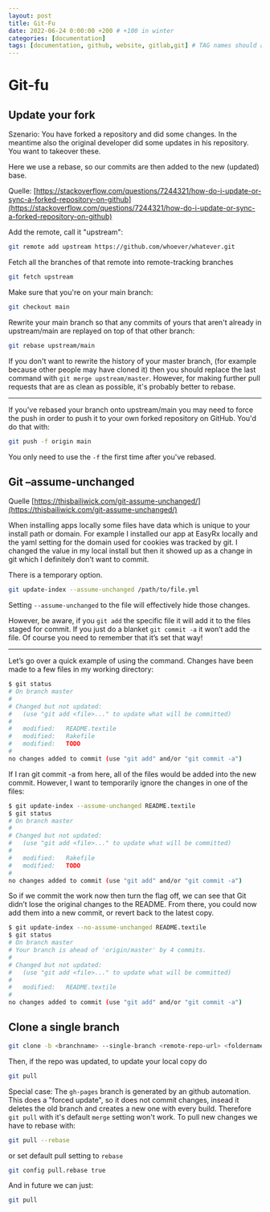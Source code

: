 ```yaml
---
layout: post
title: Git-Fu
date: 2022-06-24 0:00:00 +200 # +100 in winter
categories: [documentation]
tags: [documentation, github, website, gitlab,git] # TAG names should always be lowecase
---
```


# Git-fu

## Update your fork

Szenario: You have forked a repository and did some changes. In the meantime also the original developer did some updates in his repository. You want to takeover these.

Here we use a rebase, so our commits are then added to the new (updated) base.

Quelle: [https://stackoverflow.com/questions/7244321/how-do-i-update-or-sync-a-forked-repository-on-github](https://stackoverflow.com/questions/7244321/how-do-i-update-or-sync-a-forked-repository-on-github)

Add the remote, call it "upstream":
```bash
git remote add upstream https://github.com/whoever/whatever.git
```
Fetch all the branches of that remote into remote-tracking branches
```bash
git fetch upstream
```
Make sure that you're on your main branch:
```bash
git checkout main
```
Rewrite your main branch so that any commits of yours that
aren't already in upstream/main are replayed on top of that
other branch:
```bash
git rebase upstream/main
```
If you don't want to rewrite the history of your master branch, (for example because other people may have cloned it) then you should replace the last command with `git merge upstream/master`. However, for making further pull requests that are as clean as possible, it's probably better to rebase.

---
If you've rebased your branch onto upstream/main you may need to force the push in order to push it to your own forked repository on GitHub. You'd do that with:
```bash
git push -f origin main
```
You only need to use the `-f` the first time after you've rebased.

## Git –assume-unchanged
Quelle [https://thisbailiwick.com/git-assume-unchanged/](https://thisbailiwick.com/git-assume-unchanged/)

When installing apps locally some files have data which is unique to your install path or domain. For example I installed our app at EasyRx locally and the yaml setting for the domain used for cookies was tracked by git. I changed the value in my local install but then it showed up as a change in git which I definitely don’t want to commit.

There is a temporary option.
```bash
git update-index --assume-unchanged /path/to/file.yml
```
Setting `--assume-unchanged` to the file will effectively hide those changes.

However, be aware, if you `git add` the specific file it will add it to the files staged for commit. If you just do a blanket `git commit -a` it won’t add the file. Of course you need to remember that it’s set that way!

---
Let’s go over a quick example of using the command. Changes have been made to a few files in my working directory:
```bash
$ git status
# On branch master
#
# Changed but not updated:
#   (use "git add <file>..." to update what will be committed)
#
#	modified:   README.textile
#	modified:   Rakefile
#	modified:   TODO
#
no changes added to commit (use "git add" and/or "git commit -a")
```

If I ran git commit -a from here, all of the files would be added into the new commit. However, I want to temporarily ignore the changes in one of the files:
```bash
$ git update-index --assume-unchanged README.textile   
$ git status
# On branch master
#
# Changed but not updated:
#   (use "git add <file>..." to update what will be committed)
#
#	modified:   Rakefile
#	modified:   TODO
#
no changes added to commit (use "git add" and/or "git commit -a")
```
So if we commit the work now then turn the flag off, we can see that Git didn’t lose the original changes to the README. From there, you could now add them into a new commit, or revert back to the latest copy.

```bash
$ git update-index --no-assume-unchanged README.textile
$ git status
# On branch master
# Your branch is ahead of 'origin/master' by 4 commits.
#
# Changed but not updated:
#   (use "git add <file>..." to update what will be committed)
#
#	modified:   README.textile
#
no changes added to commit (use "git add" and/or "git commit -a")
```

## Clone a single branch

```bash
git clone -b <branchname> --single-branch <remote-repo-url> <foldername>
```

Then, if the repo was updated, to update your local copy do
```bash
git pull
```

Special case: The `gh-pages` branch is generated by an github automation. This does a "forced update", so it does not commit changes, insead it deletes the old branch and creates a new one with every build. Therefore `git pull` with it's default `merge` setting won't work. To pull new changes we have to rebase with:
```bash
git pull --rebase
```
or set default pull setting to `rebase`
```bash
git config pull.rebase true
```
And in future we can just:
```bash
git pull
```